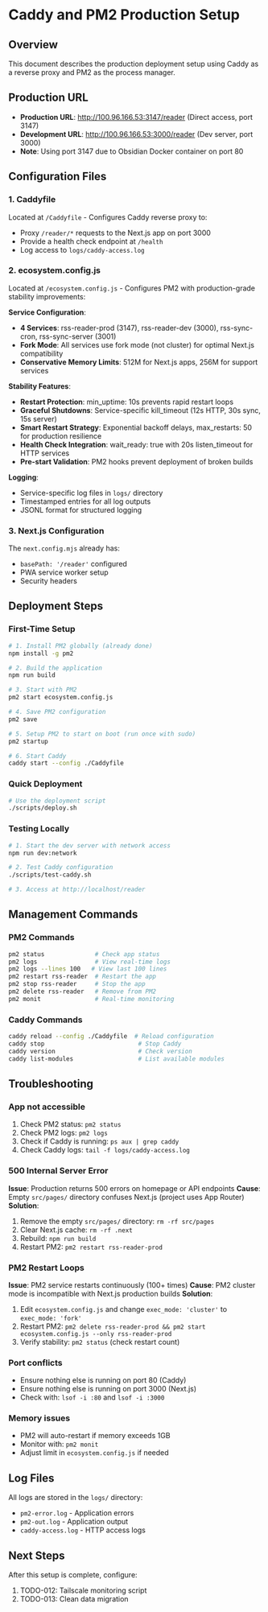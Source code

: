 # Caddy and PM2 Production Setup

## Overview

This document describes the production deployment setup using Caddy as a reverse proxy and PM2 as the process manager.

## Production URL

- **Production URL**: http://100.96.166.53:3147/reader (Direct access, port 3147)
- **Development URL**: http://100.96.166.53:3000/reader (Dev server, port 3000)
- **Note**: Using port 3147 due to Obsidian Docker container on port 80

## Configuration Files

### 1. Caddyfile

Located at `/Caddyfile` - Configures Caddy reverse proxy to:

- Proxy `/reader/*` requests to the Next.js app on port 3000
- Provide a health check endpoint at `/health`
- Log access to `logs/caddy-access.log`

### 2. ecosystem.config.js

Located at `/ecosystem.config.js` - Configures PM2 with production-grade stability improvements:

**Service Configuration**:

- **4 Services**: rss-reader-prod (3147), rss-reader-dev (3000), rss-sync-cron, rss-sync-server (3001)
- **Fork Mode**: All services use fork mode (not cluster) for optimal Next.js compatibility
- **Conservative Memory Limits**: 512M for Next.js apps, 256M for support services

**Stability Features**:

- **Restart Protection**: min_uptime: 10s prevents rapid restart loops
- **Graceful Shutdowns**: Service-specific kill_timeout (12s HTTP, 30s sync, 15s server)
- **Smart Restart Strategy**: Exponential backoff delays, max_restarts: 50 for production resilience
- **Health Check Integration**: wait_ready: true with 20s listen_timeout for HTTP services
- **Pre-start Validation**: PM2 hooks prevent deployment of broken builds

**Logging**:

- Service-specific log files in `logs/` directory
- Timestamped entries for all log outputs
- JSONL format for structured logging

### 3. Next.js Configuration

The `next.config.mjs` already has:

- `basePath: '/reader'` configured
- PWA service worker setup
- Security headers

## Deployment Steps

### First-Time Setup

```bash
# 1. Install PM2 globally (already done)
npm install -g pm2

# 2. Build the application
npm run build

# 3. Start with PM2
pm2 start ecosystem.config.js

# 4. Save PM2 configuration
pm2 save

# 5. Setup PM2 to start on boot (run once with sudo)
pm2 startup

# 6. Start Caddy
caddy start --config ./Caddyfile
```

### Quick Deployment

```bash
# Use the deployment script
./scripts/deploy.sh
```

### Testing Locally

```bash
# 1. Start the dev server with network access
npm run dev:network

# 2. Test Caddy configuration
./scripts/test-caddy.sh

# 3. Access at http://localhost/reader
```

## Management Commands

### PM2 Commands

```bash
pm2 status              # Check app status
pm2 logs                # View real-time logs
pm2 logs --lines 100   # View last 100 lines
pm2 restart rss-reader  # Restart the app
pm2 stop rss-reader     # Stop the app
pm2 delete rss-reader   # Remove from PM2
pm2 monit               # Real-time monitoring
```

### Caddy Commands

```bash
caddy reload --config ./Caddyfile  # Reload configuration
caddy stop                          # Stop Caddy
caddy version                       # Check version
caddy list-modules                  # List available modules
```

## Troubleshooting

### App not accessible

1. Check PM2 status: `pm2 status`
2. Check PM2 logs: `pm2 logs`
3. Check if Caddy is running: `ps aux | grep caddy`
4. Check Caddy logs: `tail -f logs/caddy-access.log`

### 500 Internal Server Error

**Issue**: Production returns 500 errors on homepage or API endpoints
**Cause**: Empty `src/pages/` directory confuses Next.js (project uses App Router)
**Solution**:

1. Remove the empty `src/pages/` directory: `rm -rf src/pages`
2. Clear Next.js cache: `rm -rf .next`
3. Rebuild: `npm run build`
4. Restart PM2: `pm2 restart rss-reader-prod`

### PM2 Restart Loops

**Issue**: PM2 service restarts continuously (100+ times)
**Cause**: PM2 cluster mode is incompatible with Next.js production builds
**Solution**:

1. Edit `ecosystem.config.js` and change `exec_mode: 'cluster'` to `exec_mode: 'fork'`
2. Restart PM2: `pm2 delete rss-reader-prod && pm2 start ecosystem.config.js --only rss-reader-prod`
3. Verify stability: `pm2 status` (check restart count)

### Port conflicts

- Ensure nothing else is running on port 80 (Caddy)
- Ensure nothing else is running on port 3000 (Next.js)
- Check with: `lsof -i :80` and `lsof -i :3000`

### Memory issues

- PM2 will auto-restart if memory exceeds 1GB
- Monitor with: `pm2 monit`
- Adjust limit in `ecosystem.config.js` if needed

## Log Files

All logs are stored in the `logs/` directory:

- `pm2-error.log` - Application errors
- `pm2-out.log` - Application output
- `caddy-access.log` - HTTP access logs

## Next Steps

After this setup is complete, configure:

1. TODO-012: Tailscale monitoring script
2. TODO-013: Clean data migration
